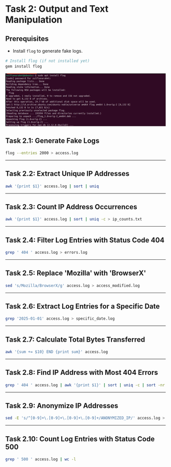 # Task 2: Output and Text Manipulation

## Prerequisites

- Install `flog` to generate fake logs.

```bash
# Install flog (if not installed yet)
gem install flog
```

![Install](screenshoot/flog.png)

## Task 2.1: Generate Fake Logs

```bash
flog --entries 2000 > access.log
```

---

## Task 2.2: Extract Unique IP Addresses

```bash
awk '{print $1}' access.log | sort | uniq
```

---

## Task 2.3: Count IP Address Occurrences

```bash
awk '{print $1}' access.log | sort | uniq -c > ip_counts.txt
```

---

## Task 2.4: Filter Log Entries with Status Code 404

```bash
grep ' 404 ' access.log > errors.log
```

---

## Task 2.5: Replace 'Mozilla' with 'BrowserX'

```bash
sed 's/Mozilla/BrowserX/g' access.log > access_modified.log
```

---

## Task 2.6: Extract Log Entries for a Specific Date

```bash
grep '2025-01-01' access.log > specific_date.log
```

---

## Task 2.7: Calculate Total Bytes Transferred

```bash
awk '{sum += $10} END {print sum}' access.log
```

---

## Task 2.8: Find IP Address with Most 404 Errors

```bash
grep ' 404 ' access.log | awk '{print $1}' | sort | uniq -c | sort -nr | head -n 1 > top_404_ip.txt
```

---

## Task 2.9: Anonymize IP Addresses

```bash
sed -E 's/^[0-9]+\.[0-9]+\.[0-9]+\.[0-9]+/ANONYMIZED_IP/' access.log > access_anonymized.log
```

---

## Task 2.10: Count Log Entries with Status Code 500

```bash
grep ' 500 ' access.log | wc -l
```

